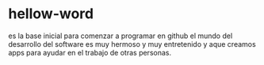 # hellow-word
es la base inicial para comenzar a programar en github
el mundo  del desarrollo del software es muy hermoso y muy entretenido y aque creamos apps para ayudar en el trabajo de otras personas.
